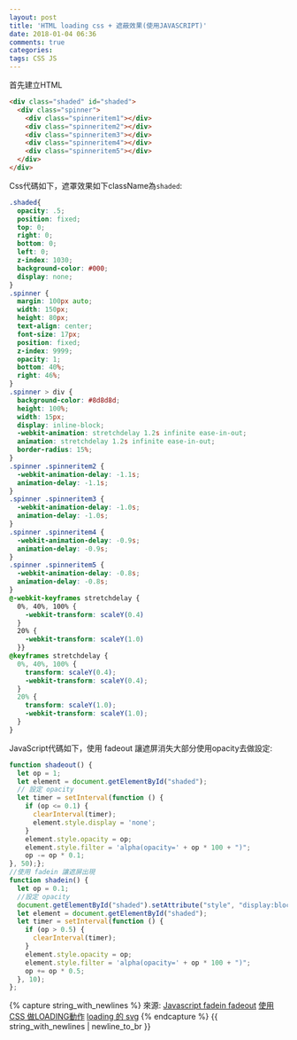 ```yaml
---
layout: post
title: 'HTML loading css + 遮蔽效果(使用JAVASCRIPT)'
date: 2018-01-04 06:36
comments: true
categories:
tags: CSS JS
---
```

首先建立HTML
```HTML
<div class="shaded" id="shaded">
  <div class="spinner">
    <div class="spinneritem1"></div>
    <div class="spinneritem2"></div>
    <div class="spinneritem3"></div>
    <div class="spinneritem4"></div>
    <div class="spinneritem5"></div>
  </div>
</div>
```
Css代碼如下，遮罩效果如下className為`shaded`:
```css
.shaded{
  opacity: .5;
  position: fixed;
  top: 0;
  right: 0;
  bottom: 0;
  left: 0;
  z-index: 1030;
  background-color: #000;
  display: none;
}
.spinner {
  margin: 100px auto;
  width: 150px;
  height: 80px;
  text-align: center;
  font-size: 17px;
  position: fixed;
  z-index: 9999;
  opacity: 1;
  bottom: 40%;
  right: 46%;
}
.spinner > div {
  background-color: #8d8d8d;
  height: 100%;
  width: 15px;
  display: inline-block;
  -webkit-animation: stretchdelay 1.2s infinite ease-in-out;
  animation: stretchdelay 1.2s infinite ease-in-out;
  border-radius: 15%;
}
.spinner .spinneritem2 {
  -webkit-animation-delay: -1.1s;
  animation-delay: -1.1s;
}
.spinner .spinneritem3 {
  -webkit-animation-delay: -1.0s;
  animation-delay: -1.0s;
}
.spinner .spinneritem4 {
  -webkit-animation-delay: -0.9s;
  animation-delay: -0.9s;
}
.spinner .spinneritem5 {
  -webkit-animation-delay: -0.8s;
  animation-delay: -0.8s;
}
@-webkit-keyframes stretchdelay {
  0%, 40%, 100% {
    -webkit-transform: scaleY(0.4)
  }
  20% {
    -webkit-transform: scaleY(1.0)
  }}
@keyframes stretchdelay {
  0%, 40%, 100% {
    transform: scaleY(0.4);
    -webkit-transform: scaleY(0.4);
  }
  20% {
    transform: scaleY(1.0);
    -webkit-transform: scaleY(1.0);
  }
}
```
JavaScript代碼如下，使用 fadeout 讓遮屏消失大部分使用opacity去做設定:
```js
function shadeout() {
  let op = 1;
  let element = document.getElementById("shaded");
  // 設定 opacity
  let timer = setInterval(function () {
    if (op <= 0.1) {
      clearInterval(timer);
      element.style.display = 'none';
    }
    element.style.opacity = op;
    element.style.filter = 'alpha(opacity=' + op * 100 + ")";
    op -= op * 0.1;
}, 50);};
//使用 fadein 讓遮屏出現
function shadein() {
  let op = 0.1;
  //設定 opacity
  document.getElementById("shaded").setAttribute("style", "display:block");
  let element = document.getElementById("shaded");
  let timer = setInterval(function () {
    if (op > 0.5) {
	  clearInterval(timer);
    }
    element.style.opacity = op;
    element.style.filter = 'alpha(opacity=' + op * 100 + ")";
    op += op * 0.5;
  }, 10);
};
```
{% capture string_with_newlines %}
來源:
[Javascript fadein fadeout](https://stackoverflow.com/questions/6121203/how-to-do-fade-in-and-fade-out-with-javascript-and-css)
[使用CSS 做LOADING動作](http://www.cnblogs.com/lhb25/p/loading-spinners-animated-with-css3.html)
[loading 的 svg](https://loading.io/)
{% endcapture %}
{{ string_with_newlines | newline_to_br }}